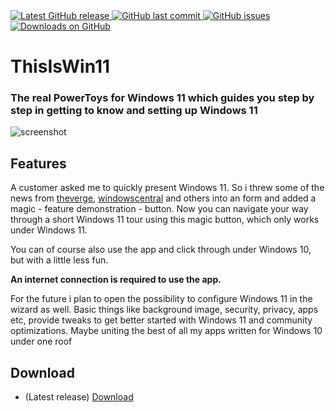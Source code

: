 <a href="https://github.com/builtbybel/ReadySunValley/releases/latest" target="_blank">
<img alt="Latest GitHub release" src="https://img.shields.io/github/release/builtbybel/thisiswin11.svg?style=flat-square" />

 <a href="https://github.com/builtbybel/ReadySunValley/commits/master">
<img src="https://img.shields.io/github/last-commit/builtbybel/thisiswin11.svg?style=flat-square&logo=github&logoColor=white"
alt="GitHub last commit">
<a href="https://github.com/builtbybel/ReadySunValley/issues">
<img src="https://img.shields.io/github/issues-raw/builtbybel/thisiswin11.svg?style=flat-square&logo=github&logoColor=white"
alt="GitHub issues">
  

<a href="https://github.com/builtbybel/ReadySunValley/releases" target="_blank">
<img alt="Downloads on GitHub" src="https://img.shields.io/github/downloads/builtbybel/thisiswin11/total.svg?style=flat-square" />
</a>

# ThisIsWin11 

### The real PowerToys for Windows 11 which guides you step by step in getting to know and setting up Windows 11

![screenshot](https://github.com/builtbybel/ThisIsWin11/blob/main/assets/tiw11.png)

  
## Features
A customer asked me to quickly present Windows 11. So i threw some of the news from [theverge](https://www.theverge.com), [windowscentral](https://www.windowscentral.com) and others into an form and added a magic - feature demonstration - button. Now you can navigate your way through a short Windows 11 tour using this magic button, which only works under Windows 11. 
 
You can of course also use the app and click through under Windows 10, but with a little less fun. 
  
**An internet connection is required to use the app.**
  
For the future i plan to open the possibility to configure Windows 11 in the wizard as well. Basic things like background image, security, privacy, apps etc, provide tweaks to get better started with Windows 11 and community optimizations. Maybe uniting the best of all my apps written for Windows 10 under one roof
  
 ## Download
- (Latest release) [Download](https://github.com/builtbybel/ThisIsWin11/releases)
